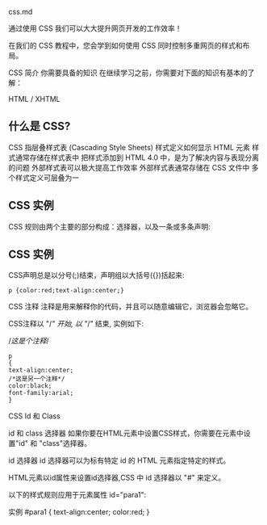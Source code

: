 css.md

通过使用 CSS 我们可以大大提升网页开发的工作效率！

在我们的 CSS 教程中，您会学到如何使用 CSS 同时控制多重网页的样式和布局。

CSS 简介
你需要具备的知识
在继续学习之前，你需要对下面的知识有基本的了解：

HTML / XHTML


## 什么是 CSS?
CSS 指层叠样式表 (Cascading Style Sheets)
样式定义如何显示 HTML 元素
样式通常存储在样式表中
把样式添加到 HTML 4.0 中，是为了解决内容与表现分离的问题
外部样式表可以极大提高工作效率
外部样式表通常存储在 CSS 文件中
多个样式定义可层叠为一

## CSS 实例
CSS 规则由两个主要的部分构成：选择器，以及一条或多条声明:

## CSS 实例
CSS声明总是以分号(;)结束，声明组以大括号({})括起来:

```
p {color:red;text-align:center;}
```

CSS 注释
注释是用来解释你的代码，并且可以随意编辑它，浏览器会忽略它。

CSS注释以 "/*" 开始, 以 "*/" 结束, 实例如下:

/*这是个注释*/
```
p
{
text-align:center;
/*这是另一个注释*/
color:black;
font-family:arial;
}
```

CSS Id 和 Class

id 和 class 选择器
如果你要在HTML元素中设置CSS样式，你需要在元素中设置"id" 和 "class"选择器。

id 选择器
id 选择器可以为标有特定 id 的 HTML 元素指定特定的样式。

HTML元素以id属性来设置id选择器,CSS 中 id 选择器以 "#" 来定义。

以下的样式规则应用于元素属性 id="para1":

实例
#para1
{
    text-align:center;
    color:red;
}



























































